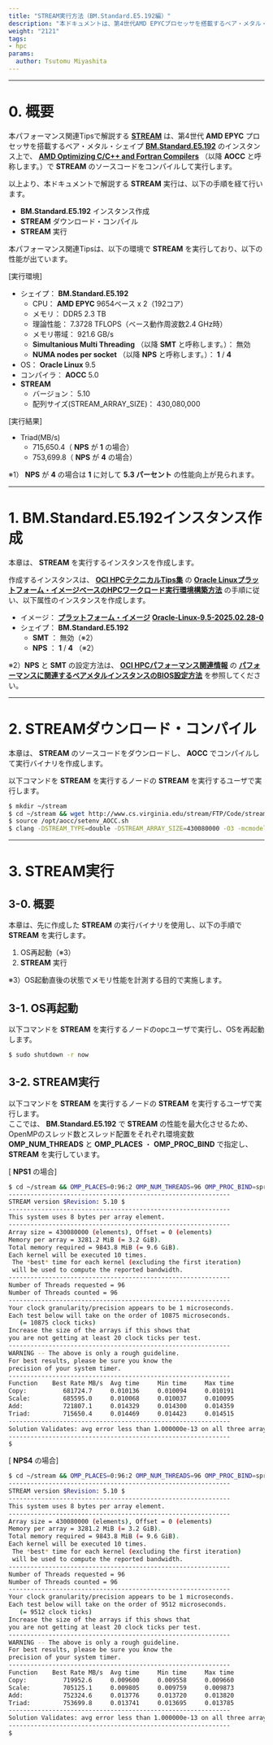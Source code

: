 ```yaml
---
title: "STREAM実行方法（BM.Standard.E5.192編）"
description: "本ドキュメントは、第4世代AMD EPYCプロセッサを搭載するベア・メタル・シェイプBM.Standard.E5.192で、メモリ帯域を計測する標準ベンチマークのSTREAMを実行する方法を解説します。"
weight: "2121"
tags:
- hpc
params:
  author: Tsutomu Miyashita
---
```


***
# 0. 概要

本パフォーマンス関連Tipsで解説する **[STREAM](https://www.cs.virginia.edu/stream/)** は、第4世代  **AMD EPYC** プロセッサを搭載するベア・メタル・シェイプ **[BM.Standard.E5.192](https://docs.oracle.com/ja-jp/iaas/Content/Compute/References/computeshapes.htm#bm-standard)** のインスタンス上で、 **[AMD Optimizing C/C++ and Fortran Compilers](https://www.amd.com/en/developer/aocc.html)** （以降 **AOCC** と呼称します。）で **STREAM** のソースコードをコンパイルして実行します。

以上より、本ドキュメントで解説する **STREAM** 実行は、以下の手順を経て行います。

- **BM.Standard.E5.192** インスタンス作成
- **STREAM** ダウンロード・コンパイル
- **STREAM** 実行

本パフォーマンス関連Tipsは、以下の環境で **STREAM** を実行しており、以下の性能が出ています。

[実行環境]

- シェイプ： **BM.Standard.E5.192**
    - CPU： **AMD EPYC** 9654ベース x 2（192コア）
    - メモリ： DDR5 2.3 TB
    - 理論性能： 7.3728 TFLOPS（ベース動作周波数2.4 GHz時）
    - メモリ帯域： 921.6 GB/s
    - **Simultanious Multi Threading** （以降 **SMT** と呼称します。）： 無効
    - **NUMA nodes per socket** （以降 **NPS** と呼称します。）： **1** / **4**
- OS： **Oracle Linux** 9.5
- コンパイラ： **AOCC** 5.0
- **STREAM**
    - バージョン： 5.10
    - 配列サイズ(STREAM_ARRAY_SIZE)： 430,080,000

[実行結果]

- Triad(MB/s)
    - 715,650.4（ **NPS** が **1** の場合）
    - 753,699.8（ **NPS** が **4** の場合）

※1） **NPS** が **4** の場合は **1** に対して **5.3 パーセント** の性能向上が見られます。

***
# 1. BM.Standard.E5.192インスタンス作成

本章は、 **STREAM** を実行するインスタンスを作成します。

作成するインスタンスは、 **[OCI HPCテクニカルTips集](/ocitutorials/hpc/#3-oci-hpcテクニカルtips集)** の **[Oracle Linuxプラットフォーム・イメージベースのHPCワークロード実行環境構築方法](/ocitutorials/hpc/tech-knowhow/build-oraclelinux-hpcenv/)** の手順に従い、以下属性のインスタンスを作成します。

- イメージ： **[プラットフォーム・イメージ](/ocitutorials/hpc/#5-17-プラットフォームイメージ)** **[Oracle-Linux-9.5-2025.02.28-0](https://docs.oracle.com/en-us/iaas/images/oracle-linux-9x/oracle-linux-9-5-2025-02-28-0.htm)**
- シェイプ： **BM.Standard.E5.192**
  - **SMT** ： 無効（※2）
  - **NPS** ： **1** / **4** （※2）

※2）**NPS** と **SMT** の設定方法は、 **[OCI HPCパフォーマンス関連情報](/ocitutorials/hpc/#2-oci-hpcパフォーマンス関連情報)** の **[パフォーマンスに関連するベアメタルインスタンスのBIOS設定方法](/ocitutorials/hpc/benchmark/bios-setting/)** を参照してください。

***
# 2. STREAMダウンロード・コンパイル

本章は、 **STREAM** のソースコードをダウンロードし、 **AOCC** でコンパイルして実行バイナリを作成します。

以下コマンドを **STREAM** を実行するノードの **STREAM** を実行するユーザで実行します。

```sh
$ mkdir ~/stream
$ cd ~/stream && wget http://www.cs.virginia.edu/stream/FTP/Code/stream.c
$ source /opt/aocc/setenv_AOCC.sh
$ clang -DSTREAM_TYPE=double -DSTREAM_ARRAY_SIZE=430080000 -O3 -mcmodel=large -fopenmp -fnt-store ./stream.c
```

***
# 3. STREAM実行

## 3-0. 概要

本章は、先に作成した **STREAM** の実行バイナリを使用し、以下の手順で **STREAM** を実行します。

1. OS再起動（※3）
2. **STREAM** 実行

※3）OS起動直後の状態でメモリ性能を計測する目的で実施します。

## 3-1. OS再起動

以下コマンドを **STREAM** を実行するノードのopcユーザで実行し、OSを再起動します。

```sh
$ sudo shutdown -r now
```

## 3-2. STREAM実行

以下コマンドを **STREAM** を実行するノードの **STREAM** を実行するユーザで実行します。  
ここでは、 **BM.Standard.E5.192** で **STREAM** の性能を最大化させるため、OpenMPのスレッド数とスレッド配置をそれぞれ環境変数 **OMP_NUM_THREADS** と **OMP_PLACES** ・ **OMP_PROC_BIND** で指定し、 **STREAM** を実行しています。

[ **NPS1** の場合]

```sh
$ cd ~/stream && OMP_PLACES=0:96:2 OMP_NUM_THREADS=96 OMP_PROC_BIND=spread ./a.out
-------------------------------------------------------------
STREAM version $Revision: 5.10 $
-------------------------------------------------------------
This system uses 8 bytes per array element.
-------------------------------------------------------------
Array size = 430080000 (elements), Offset = 0 (elements)
Memory per array = 3281.2 MiB (= 3.2 GiB).
Total memory required = 9843.8 MiB (= 9.6 GiB).
Each kernel will be executed 10 times.
 The *best* time for each kernel (excluding the first iteration)
 will be used to compute the reported bandwidth.
-------------------------------------------------------------
Number of Threads requested = 96
Number of Threads counted = 96
-------------------------------------------------------------
Your clock granularity/precision appears to be 1 microseconds.
Each test below will take on the order of 10875 microseconds.
   (= 10875 clock ticks)
Increase the size of the arrays if this shows that
you are not getting at least 20 clock ticks per test.
-------------------------------------------------------------
WARNING -- The above is only a rough guideline.
For best results, please be sure you know the
precision of your system timer.
-------------------------------------------------------------
Function    Best Rate MB/s  Avg time     Min time     Max time
Copy:          681724.7     0.010136     0.010094     0.010191
Scale:         685595.0     0.010068     0.010037     0.010095
Add:           721807.1     0.014329     0.014300     0.014359
Triad:         715650.4     0.014469     0.014423     0.014515
-------------------------------------------------------------
Solution Validates: avg error less than 1.000000e-13 on all three arrays
-------------------------------------------------------------
$
```

[ **NPS4** の場合]

```sh
$ cd ~/stream && OMP_PLACES=0:96:2 OMP_NUM_THREADS=96 OMP_PROC_BIND=spread ./a.out
-------------------------------------------------------------
STREAM version $Revision: 5.10 $
-------------------------------------------------------------
This system uses 8 bytes per array element.
-------------------------------------------------------------
Array size = 430080000 (elements), Offset = 0 (elements)
Memory per array = 3281.2 MiB (= 3.2 GiB).
Total memory required = 9843.8 MiB (= 9.6 GiB).
Each kernel will be executed 10 times.
 The *best* time for each kernel (excluding the first iteration)
 will be used to compute the reported bandwidth.
-------------------------------------------------------------
Number of Threads requested = 96
Number of Threads counted = 96
-------------------------------------------------------------
Your clock granularity/precision appears to be 1 microseconds.
Each test below will take on the order of 9512 microseconds.
   (= 9512 clock ticks)
Increase the size of the arrays if this shows that
you are not getting at least 20 clock ticks per test.
-------------------------------------------------------------
WARNING -- The above is only a rough guideline.
For best results, please be sure you know the
precision of your system timer.
-------------------------------------------------------------
Function    Best Rate MB/s  Avg time     Min time     Max time
Copy:          719952.6     0.009600     0.009558     0.009660
Scale:         705125.1     0.009805     0.009759     0.009873
Add:           752324.6     0.013776     0.013720     0.013820
Triad:         753699.8     0.013741     0.013695     0.013785
-------------------------------------------------------------
Solution Validates: avg error less than 1.000000e-13 on all three arrays
-------------------------------------------------------------
$
```
